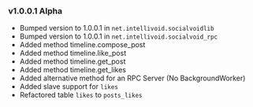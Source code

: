 ### v1.0.0.1 Alpha
 - Bumped version to 1.0.0.1 in `net.intellivoid.socialvoidlib`
 - Bumped version to 1.0.0.1 in `net.intellivoid.socialvoid_rpc`
 - Added method timeline.compose_post
 - Added method timeline.like_post
 - Added method timeline.get_post
 - Added method timeline.get_likes
 - Added alternative method for an RPC Server (No BackgroundWorker)
 - Added slave support for `likes`
 - Refactored table `likes` to `posts_likes`